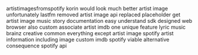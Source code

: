 artistimagesfromspotify korin would look much better artist image unfortunately lastfm removed artist image api replaced placeholder get artist image music story documentation easy understand sdk designed web browser also custom associate artist imdb one unique feature lyric music brainz creative common everything except artist image spotify artist information including image custom imdb spotify viable alternative consequence spotify api